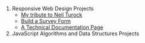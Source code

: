 1. Responsive Web Design Projects
    - [My tribute to Neil Turock](https://fleuronvilik.github.io/tribute)
    - [Build a Survey Form](https://fleuronvilik.github.io/survey-form)
    - [A Technical Documentation Page](https://fleuronvilik.github.io/tech-docs)
2. JavaScript Algorithms and Data Structures Projects

